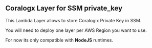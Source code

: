 ## Coralogx Layer for SSM private_key

This Lambda Layer allows to store Coralogix Private Key in SSM. 

You will need to deploy one layer per AWS Region you want to use. 

For now its only compatible with **NodeJS** runtimes. 